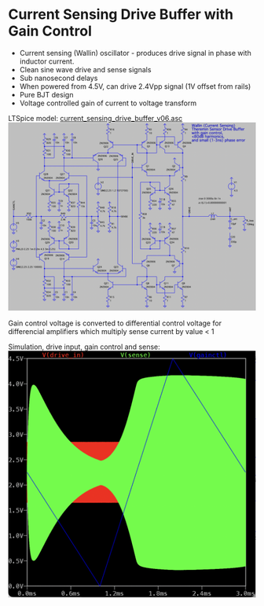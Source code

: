 Current Sensing Drive Buffer with Gain Control
==============================================

- Current sensing (Wallin) oscillator - produces drive signal in phase with inductor current.
- Clean sine wave drive and sense signals
- Sub nanosecond delays
- When powered from 4.5V, can drive 2.4Vpp signal (1V offset from rails)
- Pure BJT design
- Voltage controlled gain of current to voltage transform

LTSpice model: [current_sensing_drive_buffer_v06.asc](current_sensing_drive_buffer_v06.asc)
![Spice model](images/current_sensing_buffer_schematic.png)

Gain control voltage is converted to differential control voltage for differencial amplifiers which multiply sense current by value < 1

Simulation, drive input, gain control and sense: ![Simulation results](images/simulation_results.png)

